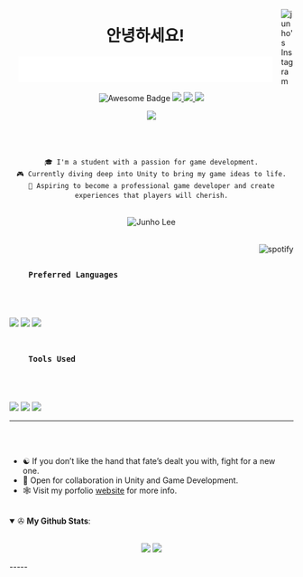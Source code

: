 <a href="https://www.instagram.com/junholee_9201/" target="_blank" rel="nofollow"><img align="right" alt="junho's Instagram" width="22px" src="https://cdn.jsdelivr.net/npm/simple-icons@v3/icons/instagram.svg" /></a>

<h1 align="center">안녕하세요!</h1>

<p align="center">
  <a href="https://github.com/JunhoLee92">
    <img src="https://github.com/shaurya-src/shaurya-src/blob/main/Assets/Hello%20world.gif" width="450">
  </a>
</p>

<p align="center">
  <img src="https://cdn.rawgit.com/sindresorhus/awesome/d7305f38d29fed78fa85652e3a63e154dd8e8829/media/badge.svg" alt="Awesome Badge"/>
  <a href="https://en.wikipedia.org/wiki/Homo_sapiens">
    <img src="https://img.shields.io/badge/Species-Homo_sapiens-success?style=flat-square&logo=mailchimp&logoColor=white">
  </a>
  <a href="https://en.wikipedia.org/wiki/Life">
    <img src="https://img.shields.io/badge/Status-Stable-success?style=flat-square&logo=gravatar&logoColor=white">
  </a>

  <a href="https://en.wikipedia.org/wiki/Computer_science">
    <img src="https://img.shields.io/badge/Student-Sogang-blue">
  </a>
</p>

<p align="center">
  <img src="https://img.shields.io/badge/Windows-10-292e33?style=flat-square&logo=microsoft&logoColor=ffffff">
  
  
</p>

<br>

<p align="center">
  <code>
🎓 I'm a student with a passion for game development.
🎮 Currently diving deep into Unity to bring my game ideas to life.
🚀 Aspiring to become a professional game developer and create experiences that players will cherish.
  </code>
</p>

<p align="center">
  <img src="https://komarev.com/ghpvc/?username=shaurya-src" alt="Junho Lee" />
</p>

<br>

<a href="https://github.com/kittinan/spotify-github-profile" target="blank">
  <img align="right"
    src="https://spotify-github-profile.vercel.app/api/view?uid=214zuzj6g7ndx46cmed74tymq&cover_image=true&theme=default"
    alt="spotify" />
</a>

<h3>
  <code>
    Preferred Languages
  </code>
</h3>

<br>

<p>
   
   <img src="http://img.shields.io/badge/-C%23-A8B9CC?style=flat-square&logo=c&logoColor=ffffff">
<img src="https://img.shields.io/badge/-HTML5-%23E44D27?style=flat-square&logo=html5&logoColor=ffffff">
<img src="https://img.shields.io/badge/-Markdown-000000?style=flat-square&logo=markdown">


  
</p>

<h3>
  <code>
    Tools Used
  </code>
</h3>

<br>

<p>
  <img src="https://img.shields.io/badge/unity-%23000000.svg?style=for-the-badge&logo=unity&logoColor=white">
<img src="http://img.shields.io/badge/-VS%20Code-007ACC?style=flat-square&logo=visual-studio-code&logoColor=ffffff">
<img src="https://img.shields.io/badge/-GitHub-181717?style=flat-square&logo=github">
  
</p>

______________________________________________________________________________________

<br>
<br>

- ☯️ If you don’t like the hand that fate’s dealt you with, fight for a new one. <br>
- 🤝 Open for collaboration in Unity and Game Development. <br>
- 🕸️ Visit my porfolio [website](https://react-portfolio-one-mu.vercel.app/) for more info. <br>


<br>

<details open>
 <summary> ✇ <b>My Github Stats</b>: </summary>
<br>
<p align = "center">
  <img src = "https://github-readme-stats.vercel.app/api?username=JunhoLee92&show_icons=true&theme=tokyonight&include_all_commits=true&count_private=true&line_height=27">
  <img src = "https://github-readme-stats.vercel.app/api/top-langs/?username=JunhoLee92&hide=TeX,HTML&theme=tokyonight">
</p>
</details>
-----

